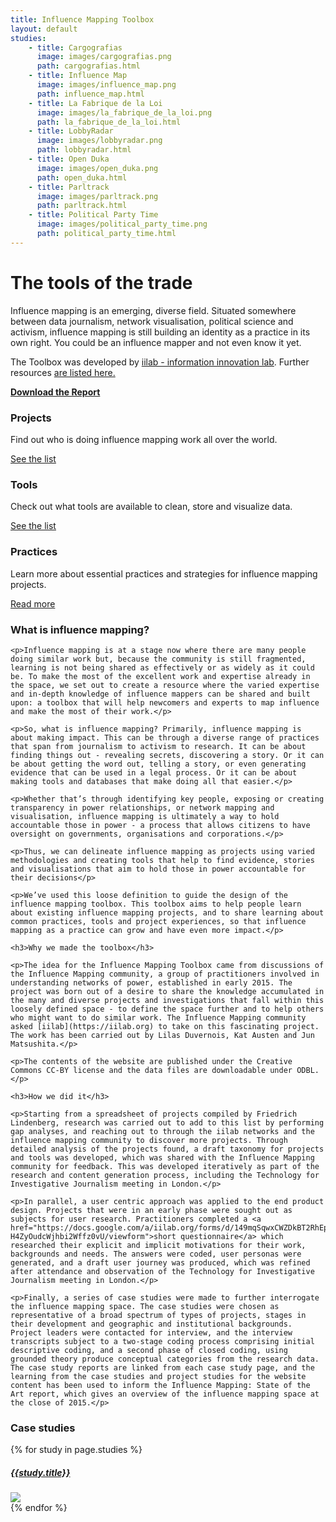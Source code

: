 ```yaml
---
title: Influence Mapping Toolbox
layout: default
studies:
    - title: Cargografias
      image: images/cargografias.png
      path: cargografias.html
    - title: Influence Map
      image: images/influence_map.png
      path: influence_map.html
    - title: La Fabrique de la Loi
      image: images/la_fabrique_de_la_loi.png
      path: la_fabrique_de_la_loi.html
    - title: LobbyRadar
      image: images/lobbyradar.png
      path: lobbyradar.html
    - title: Open Duka
      image: images/open_duka.png
      path: open_duka.html
    - title: Parltrack
      image: images/parltrack.png
      path: parltrack.html
    - title: Political Party Time
      image: images/political_party_time.png
      path: political_party_time.html
---
```


<h1 class="page-heading">The tools of the trade</h1>

<div class="row">
  <div class="col-md-6">
    <p>
      Influence mapping is an emerging, diverse field. Situated somewhere between data journalism, network visualisation, political science and activism, influence mapping is still building an identity as a practice in its own right. You could be an influence mapper and not even know it yet.
    </p>
    
  </div>
  <div class="col-md-6">
    <!-- img src="../assets/images/team.png" -->
    <p>The Toolbox was developed by <a href="https://iilab.org">iilab - information innovation lab</a>.
    Further resources <a href="resources.html">are listed here.</a></p>
    <p class="get-the-report">
        <strong>
            <a href="InfluenceMappingStateoftheArt_v0.2.pdf"><i class="fa fa-file-pdf-o" aria-hidden="true"></i>
 Download the Report</a>
        </strong>
    </p>
  </div>
</div>

<div class="row">
  <div class="col-md-4">
    <div class="teaser-box">
        <h3>
            <i class="fa fa-globe" aria-hidden="true"></i>
            Projects
        </h3>
        <p>
          Find out who is doing influence mapping work all over the world.
        </p>
        <div class="action">
            <a href="/projects/">
                See the list
            </a>
        </div>
    </div>
  </div>
  <div class="col-md-4">
    <div class="teaser-box">
        <h3>
            <i class="fa fa-wrench" aria-hidden="true"></i> 
            Tools
        </h3>
        <p>
            Check out what tools are available to clean, store and visualize
            data.
        </p>
        <div class="action">
            <a href="/tools/">
                See the list
            </a>
        </div>
    </div>
  </div>
  <div class="col-md-4">
    <div class="teaser-box">
        <h3>
            <i class="fa fa-university" aria-hidden="true"></i>
            Practices
        </h3>
        <p>
          Learn more about essential practices and strategies for influence 
          mapping projects.
        </p>
        <div class="action">
            <a href="/practices/">
                Read more
            </a>
        </div>
    </div>
  </div>
</div>

<div class="row">
  <div class="col-md-8">
    <h3>What is influence mapping?</h3>

    <p>Influence mapping is at a stage now where there are many people doing similar work but, because the community is still fragmented, learning is not being shared as effectively or as widely as it could be. To make the most of the excellent work and expertise already in the space, we set out to create a resource where the varied expertise and in-depth knowledge of influence mappers can be shared and built upon: a toolbox that will help newcomers and experts to map influence and make the most of their work.</p>

    <p>So, what is influence mapping? Primarily, influence mapping is about making impact. This can be through a diverse range of practices that span from journalism to activism to research. It can be about finding things out - revealing secrets, discovering a story. Or it can be about getting the word out, telling a story, or even generating evidence that can be used in a legal process. Or it can be about making tools and databases that make doing all that easier.</p>

    <p>Whether that’s through identifying key people, exposing or creating transparency in power relationships, or network mapping and visualisation, influence mapping is ultimately a way to hold accountable those in power - a process that allows citizens to have oversight on governments, organisations and corporations.</p>

    <p>Thus, we can delineate influence mapping as projects using varied methodologies and creating tools that help to find evidence, stories and visualisations that aim to hold those in power accountable for their decisions</p>

    <p>We’ve used this loose definition to guide the design of the influence mapping toolbox. This toolbox aims to help people learn about existing influence mapping projects, and to share learning about common practices, tools and project experiences, so that influence mapping as a practice can grow and have even more impact.</p>

    <h3>Why we made the toolbox</h3>

    <p>The idea for the Influence Mapping Toolbox came from discussions of the Influence Mapping community, a group of practitioners involved in understanding networks of power, established in early 2015. The project was born out of a desire to share the knowledge accumulated in the many and diverse projects and investigations that fall within this loosely defined space - to define the space further and to help others who might want to do similar work. The Influence Mapping community asked [iilab](https://iilab.org) to take on this fascinating project. The work has been carried out by Lilas Duvernois, Kat Austen and Jun Matsushita.</p>

    <p>The contents of the website are published under the Creative Commons CC-BY license and the data files are downloadable under ODBL.</p>

    <h3>How we did it</h3>

    <p>Starting from a spreadsheet of projects compiled by Friedrich Lindenberg, research was carried out to add to this list by performing gap analyses, and reaching out to through the iilab networks and the influence mapping community to discover more projects. Through detailed analysis of the projects found, a draft taxonomy for projects and tools was developed, which was shared with the Influence Mapping community for feedback. This was developed iteratively as part of the research and content generation process, including the Technology for Investigative Journalism meeting in London.</p>

    <p>In parallel, a user centric approach was applied to the end product design. Projects that were in an early phase were sought out as subjects for user research. Practitioners completed a <a href="https://docs.google.com/a/iilab.org/forms/d/149mqSqwxCWZDkBT2RhEph-H4ZyOudcWjhbi2Wffz0vU/viewform">short questionnaire</a> which researched their explicit and implicit motivations for their work, backgrounds and needs. The answers were coded, user personas were generated, and a draft user journey was produced, which was refined after attendance and observation of the Technology for Investigative Journalism meeting in London.</p>

    <p>Finally, a series of case studies were made to further interrogate the influence mapping space. The case studies were chosen as representative of a broad spectrum of types of projects, stages in their development and geographic and institutional backgrounds. Project leaders were contacted for interview, and the interview transcripts subject to a two-stage coding process comprising initial descriptive coding, and a second phase of closed coding, using grounded theory produce conceptual categories from the research data. The case study reports are linked from each case study page, and the learning from the case studies and project studies for the website content has been used to inform the Influence Mapping: State of the Art report, which gives an overview of the influence mapping space at the close of 2015.</p>
  </div>

  <div class="col-md-4">
    <h3>Case studies</h3>
    {% for study in page.studies %}
      <div class="teaser-box">
        <h5><a href="casestudies/{{study.path}}" class="title">{{study.title}}</a></h5>
        <a href="casestudies/{{study.path}}"><img src="casestudies/{{study.image}}"></a>
      </div>
    {% endfor %}
  </div>
</div>
